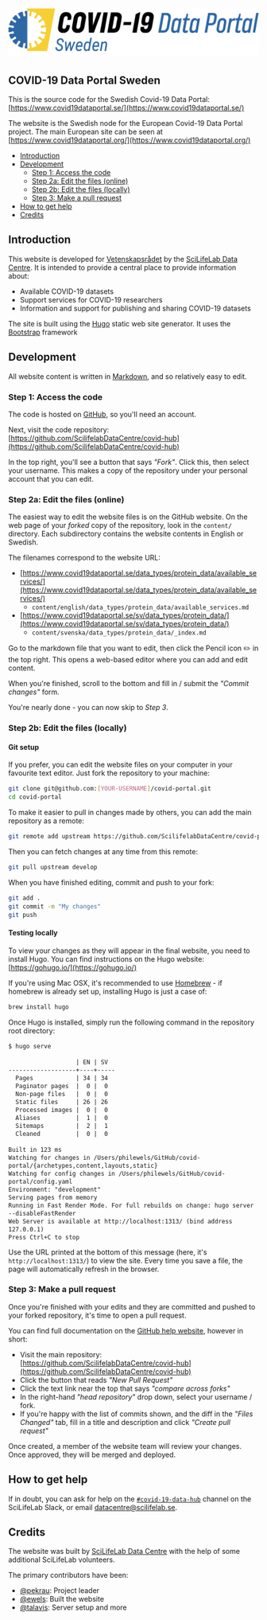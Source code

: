 # ![COVID-19 Data Portal Sweden](static/img/site_logo/CV19DP_logo_oneliner_SWE.png)
## COVID-19 Data Portal Sweden

This is the source code for the Swedish Covid-19 Data Portal:
[https://www.covid19dataportal.se/](https://www.covid19dataportal.se/)

The website is the Swedish node for the European Covid-19 Data Portal project.
The main European site can be seen at [https://www.covid19dataportal.org/](https://www.covid19dataportal.org/)

* [Introduction](#introduction)
* [Development](#development)
    * [Step 1: Access the code](#step-1-access-the-code)
    * [Step 2a: Edit the files (online)](#step-2a-edit-the-files-online)
    * [Step 2b: Edit the files (locally)](#step-2b-edit-the-files-locally)
    * [Step 3: Make a pull request](#step-3-make-a-pull-request)
* [How to get help](#how-to-get-help)
* [Credits](#credits)

## Introduction

This website is developed for [Vetenskapsrådet](https://www.vr.se/) by the [SciLifeLab Data Centre](https://www.scilifelab.se/data/).
It is intended to provide a central place to provide information about:

* Available COVID-19 datasets
* Support services for COVID-19 researchers
* Information and support for publishing and sharing COVID-19 datasets

The site is built using the [Hugo](https://gohugo.io/) static web site generator.
It uses the [Bootstrap](https://getbootstrap.com/) framework

## Development

All website content is written in [Markdown](https://guides.github.com/features/mastering-markdown/), and so relatively easy to edit.

### Step 1: Access the code

The code is hosted on [GitHub](http://github.com/), so you'll need an account.

Next, visit the code repository: [https://github.com/ScilifelabDataCentre/covid-hub](https://github.com/ScilifelabDataCentre/covid-hub)

In the top right, you'll see a button that says _"Fork"_. Click this, then select your username.
This makes a copy of the repository under your personal account that you can edit.

### Step 2a: Edit the files (online)

The easiest way to edit the website files is on the GitHub website.
On the web page of your _forked_ copy of the repository, look in the `content/` directory.
Each subdirectory contains the website contents in English or Swedish.

The filenames correspond to the website URL:

* [https://www.covid19dataportal.se/data_types/protein_data/available_services/](https://www.covid19dataportal.se/data_types/protein_data/available_services/)
    * `content/english/data_types/protein_data/available_services.md`
* [https://www.covid19dataportal.se/sv/data_types/protein_data/](https://www.covid19dataportal.se/sv/data_types/protein_data/)
    * `content/svenska/data_types/protein_data/_index.md`

Go to the markdown file that you want to edit, then click the Pencil icon :pencil2: in the top right.
This opens a web-based editor where you can add and edit content.

When you're finished, scroll to the bottom and fill in / submit the _"Commit changes"_ form.

You're nearly done - you can now skip to _Step 3_.

### Step 2b: Edit the files (locally)

#### Git setup

If you prefer, you can edit the website files on your computer in your favourite text editor.
Just fork the repository to your machine:

```bash
git clone git@github.com:[YOUR-USERNAME]/covid-portal.git
cd covid-portal
```

To make it easier to pull in changes made by others, you can add the main repository as a remote:

```bash
git remote add upstream https://github.com/ScilifelabDataCentre/covid-portal.git
```

Then you can fetch changes at any time from this remote:

```bash
git pull upstream develop
```

When you have finished editing, commit and push to your fork:

```bash
git add .
git commit -m "My changes"
git push
```

#### Testing locally

To view your changes as they will appear in the final website, you need to install Hugo.
You can find instructions on the Hugo website: [https://gohugo.io/](https://gohugo.io/)

If you're using Mac OSX, it's recommended to use [Homebrew](https://brew.sh/) -
if homebrew is already set up, installing Hugo is just a case of:

```bash
brew install hugo
```

Once Hugo is installed, simply run the following command in the repository root directory:

```console
$ hugo serve

                   | EN | SV
-------------------+----+-----
  Pages            | 34 | 34
  Paginator pages  |  0 |  0
  Non-page files   |  0 |  0
  Static files     | 26 | 26
  Processed images |  0 |  0
  Aliases          |  1 |  0
  Sitemaps         |  2 |  1
  Cleaned          |  0 |  0

Built in 123 ms
Watching for changes in /Users/philewels/GitHub/covid-portal/{archetypes,content,layouts,static}
Watching for config changes in /Users/philewels/GitHub/covid-portal/config.yaml
Environment: "development"
Serving pages from memory
Running in Fast Render Mode. For full rebuilds on change: hugo server --disableFastRender
Web Server is available at http://localhost:1313/ (bind address 127.0.0.1)
Press Ctrl+C to stop
```

Use the URL printed at the bottom of this message (here, it's `http://localhost:1313/`) to view the site.
Every time you save a file, the page will automatically refresh in the browser.

### Step 3: Make a pull request

Once you're finished with your edits and they are committed and pushed to your forked repository, it's time to open a pull request.

You can find full documentation on the [GitHub help website](https://help.github.com/en/github/collaborating-with-issues-and-pull-requests/about-pull-requests), however in short:

* Visit the main repository: [https://github.com/ScilifelabDataCentre/covid-hub](https://github.com/ScilifelabDataCentre/covid-hub)
* Click the button that reads _"New Pull Request"_
* Click the text link near the top that says _"compare across forks"_
* In the right-hand _"head repository"_ drop down, select your username / fork.
* If you're happy with the list of commits shown, and the diff in the _"Files Changed"_ tab, fill in a title and description and click _"Create pull request"_

Once created, a member of the website team will review your changes.
Once approved, they will be merged and deployed.

## How to get help

If in doubt, you can ask for help on the [`#covid-19-data-hub`](https://scilifelab.slack.com/archives/C012X6S0D3N) channel on the SciLifeLab Slack, or email [datacentre@scilifelab.se](mailto:datacentre@scilifelab.se).

## Credits
The website was built by [SciLifeLab Data Centre](https://www.scilifelab.se/data/) with the help of some additional SciLifeLab volunteers.

The primary contributors have been:

* [@pekrau](http://github.com/pekrau/): Project leader
* [@ewels](https://github.com/ewels): Built the website
* [@talavis](https://github.com/talavis): Server setup and more
